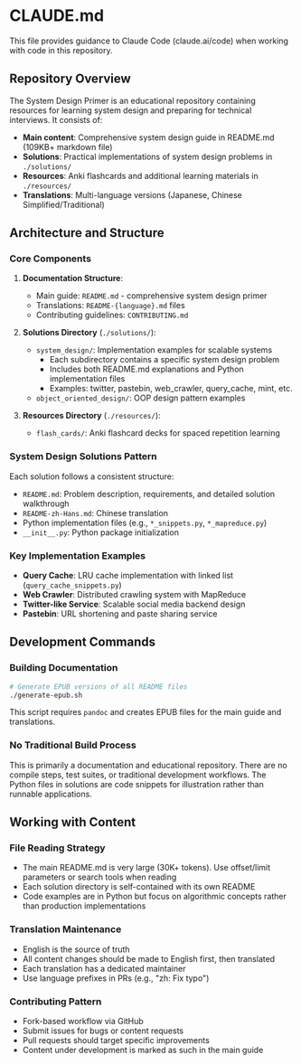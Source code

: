 # CLAUDE.md

This file provides guidance to Claude Code (claude.ai/code) when working with code in this repository.

## Repository Overview

The System Design Primer is an educational repository containing resources for learning system design and preparing for technical interviews. It consists of:

- **Main content**: Comprehensive system design guide in README.md (109KB+ markdown file)
- **Solutions**: Practical implementations of system design problems in `./solutions/`
- **Resources**: Anki flashcards and additional learning materials in `./resources/`
- **Translations**: Multi-language versions (Japanese, Chinese Simplified/Traditional)

## Architecture and Structure

### Core Components

1. **Documentation Structure**:
   - Main guide: `README.md` - comprehensive system design primer
   - Translations: `README-{language}.md` files
   - Contributing guidelines: `CONTRIBUTING.md`

2. **Solutions Directory** (`./solutions/`):
   - `system_design/`: Implementation examples for scalable systems
     - Each subdirectory contains a specific system design problem
     - Includes both README.md explanations and Python implementation files
     - Examples: twitter, pastebin, web_crawler, query_cache, mint, etc.
   - `object_oriented_design/`: OOP design pattern examples

3. **Resources Directory** (`./resources/`):
   - `flash_cards/`: Anki flashcard decks for spaced repetition learning

### System Design Solutions Pattern

Each solution follows a consistent structure:
- `README.md`: Problem description, requirements, and detailed solution walkthrough
- `README-zh-Hans.md`: Chinese translation
- Python implementation files (e.g., `*_snippets.py`, `*_mapreduce.py`)
- `__init__.py`: Python package initialization

### Key Implementation Examples

- **Query Cache**: LRU cache implementation with linked list (`query_cache_snippets.py`)
- **Web Crawler**: Distributed crawling system with MapReduce
- **Twitter-like Service**: Scalable social media backend design
- **Pastebin**: URL shortening and paste sharing service

## Development Commands

### Building Documentation
```bash
# Generate EPUB versions of all README files
./generate-epub.sh
```
This script requires `pandoc` and creates EPUB files for the main guide and translations.

### No Traditional Build Process
This is primarily a documentation and educational repository. There are no compile steps, test suites, or traditional development workflows. The Python files in solutions are code snippets for illustration rather than runnable applications.

## Working with Content

### File Reading Strategy
- The main README.md is very large (30K+ tokens). Use offset/limit parameters or search tools when reading
- Each solution directory is self-contained with its own README
- Code examples are in Python but focus on algorithmic concepts rather than production implementations

### Translation Maintenance
- English is the source of truth
- All content changes should be made to English first, then translated
- Each translation has a dedicated maintainer
- Use language prefixes in PRs (e.g., "zh: Fix typo")

### Contributing Pattern
- Fork-based workflow via GitHub
- Submit issues for bugs or content requests
- Pull requests should target specific improvements
- Content under development is marked as such in the main guide